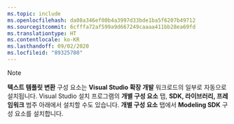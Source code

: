 ```yaml
---
ms.topic: include
ms.openlocfilehash: da08a346ef00b4a3997d33bde1ba5f6207b49712
ms.sourcegitcommit: 6cfffa72af599a9d667249caaaa411bb28ea69fd
ms.translationtype: HT
ms.contentlocale: ko-KR
ms.lasthandoff: 09/02/2020
ms.locfileid: "89325780"
---
```

> [!NOTE]
> **텍스트 템플릿 변환** 구성 요소는 **Visual Studio 확장 개발** 워크로드의 일부로 자동으로 설치됩니다. Visual Studio 설치 프로그램의 **개별 구성 요소** 탭, **SDK, 라이브러리, 프레임워크** 범주 아래에서 설치할 수도 있습니다. **개별 구성 요소** 탭에서 **Modeling SDK** 구성 요소를 설치합니다.
